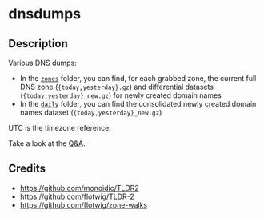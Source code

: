 dnsdumps
========

Description
-----------
Various DNS dumps: 
* In the [`zones`](https://github.com/maaaaz/dnsdumps/tree/main/zones) folder, you can find, for each grabbed zone, the current full DNS zone (`{today,yesterday}.gz`) and differential datasets (`{today,yesterday}_new.gz`) for newly created domain names
* In the [`daily`](https://github.com/maaaaz/dnsdumps/tree/main/daily) folder, you can find the consolidated newly created domain names dataset (`{today,yesterday}_new.gz`)

UTC is the timezone reference.

Take a look at the [Q&A](https://github.com/maaaaz/dnsdumps/wiki/Home-%E2%80%90-Q&A).

Credits
-------
* https://github.com/monoidic/TLDR2
* https://github.com/flotwig/TLDR-2
* https://github.com/flotwig/zone-walks
